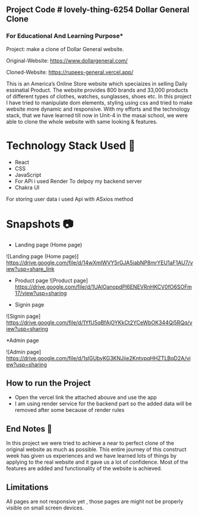 Project Code # lovely-thing-6254 
Dollar General Clone 
-----
### For Educational And Learning Purpose*



Project: make a clone of Dollar General website.

Original-Website: https://www.dollargeneral.com/


Cloned-Website: https://rupees-general.vercel.app/


This is an  America’s Online Store website which speciaizes in selling Daily essinatial Product. The website provides 800 brands and 33,000 products of different types of clothes, watches, sunglasses, shoes etc.
In this project  I have tried to manipulate dom elements, styling using css and tried to make website more dynamic and responsive. With my efforts and the technology stack, that we have learned till now in Unit-4 in the masai school, we were able to clone the whole website with same looking & features.

# Technology Stack Used :star2:
* React
* CSS
* JavaScript
* For APi i used Render To delpoy my backend server
* Chakra UI

For storing user data i used Api with ASxios method

# Snapshots :camera:
* Landing page (Home page) 

![Landing page (Home page)] https://drive.google.com/file/d/14wXmlWVY5rGJA5jabNP8mrYEU1aF1AU7/view?usp=share_link

* Product page
![Product page]  https://drive.google.com/file/d/1UAIOanopdPl6ENEVRnHKCV0fO6SOFm17/view?usp=sharing


* Signin page

![Signin page]  https://drive.google.com/file/d/1YfU5qBfAjOYKkCt2YCeWbOK344Qj5RQq/view?usp=sharing


*Admin page

![Admin page] https://drive.google.com/file/d/1slGUbyKG3KNJiie2KntvpqHHZTLBqD2A/view?usp=sharing

## How to run the Project

* Open the vercel link the attached abouve and use the app 
* I am using render service for the backend part so the added data will be removed after some because of render rules 

## End Notes :bookmark_tabs:
In this project we were tried to achieve a near to perfect clone of the original website as much as possible. This entire journey of this construct week has given us experiences and we have learned lots of things by applying to the real website and it gave us a lot of confidence. Most of the features are added and functionality of the website is achieved.
## Limitations
All pages are not responsive yet , those pages are might not be properly visible on small screen devices.
